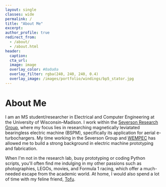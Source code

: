 ```yaml
---
layout: single
classes: wide
permalink: /
title: "About Me"
excerpt: 
author_profile: true
redirect_from: 
  - /about/
  - /about.html
header: 
  caption: 
  cta_url:
  image: image
  overlay_color: #0a0a0a
  overlay_filter: rgba(240, 240, 240, 0.4)
  overlay_image: /images/portfolio/windings/bp5_stator.jpg
---
```

# About Me

 I am an MS student/researcher in Electrical and Computer Engineering at the University of Wisconsin–Madison. I work within the [Severson Research Group](https://severson.wempec.wisc.edu/), where my focus lies in researching magnetically leviatated bearingless electric machine (BSPM), specifically its application for aerial e-turbochargers. My time working in the Severson Group and [WEMPEC](https://wempec.wisc.edu/) has allowed me to build a strong background in electric machine prototyping and fabrication.

 When I'm not in the research lab, busy prototyping or coding Python scripts, you'll often find me indulging in my other passions such as photographies, LEGOs, movies, and Formula 1 racing, which offer a much-needed escape from the academic world. At home, I would also spend a lot of time with my feline friend, [Tofu](../images/tofu_cat/tofu2.jpg). 

<br/>
<!-- [Resume](/files/anson_resume_fall2023.pdf){: .btn .btn--primary .btn--x-large} -->

<!-- <style>
* {
  box-sizing: border-box;
}

.grid-custom {
  display: grid;
  grid-template-columns: repeat(auto-fit, 19rem);
  gap: 2rem;
  align-items: center;
  justify-content: center;
}

.item-custom {
  position: relative;
  height: 15rem;
  background-color: lightGrey;
  overflow-y: hidden;
  box-shadow: 0.1rem 0.1rem 1rem rgba(0, 0, 0, 0.1);
}
.item-custom h3 {
  margin: 0;
  display: block;
  background-color: lightGrey;
  padding: 1rem;
}
.item-custom a {
  position: absolute;
  top: 0;
  left: 0;
  width: 100%;
  height: 100%;
  z-index: 1;
}
.item-custom a:hover ~ .item-custom__overlay, .item-custom a:focus ~ .item-custom__overlay {
  transform: translate3d(0, 0, 0);
}

img {
  width: 100%;
  height: 100%;
  display: block;
  object-fit: cover;
}

.item-custom__overlay {
  display: flex;
  flex-direction: column;
  justify-content: center;
  height: 100%;
  position: absolute;
  width: 100%;
  top: 0;
  transition: transform 300ms;
  background-color: lightGrey;
  transform: translate3d(0, calc(100% - 3.5rem), 0);
}

.item-custom__body {
  flex-grow: 1;
  padding: 1rem;
}
.item-custom__body p {
  margin: 0;
}

</style>

<div class="grid-custom">
  <div class="item-custom">
    <a href="#0" aria-labelledby="person1"></a>
    <img src='/images/portfolio/wempec_additive_housing/housing_front.JPG' alt=''>
    <div class="item-custom__overlay">
      <h3 id="person1" aria-hidden="true">Projects</h3>
      <div class="item-custom__body">
        <p>Lorem ipsum dolor sit amet, consectetur adipiscing elit, sed do eiusmod tempor incididunt ut labore et dolore magna aliqua.</p>
      </div>
    </div>
  </div>
  <div class="item-custom">
    <a href="#0" aria-labelledby="person2"></a>
    <img src='/images/resume_preview.JPG' alt=''>
    <div class="item-custom__overlay">
      <h3 id="person2" aria-hidden="true">Resume/CV</h3>
      <div class="item-custom__body">
        <p>Lorem ipsum dolor sit amet, consectetur adipiscing elit, sed do eiusmod tempor incididunt ut labore et dolore magna aliqua.</p>
      </div>
    </div>
  </div>
  <div class="item-custom">
    <a href="#0" aria-labelledby="person3"></a>
    <img src='https://images.unsplash.com/photo-1590424744257-fdb03ed78ae0?ixlib=rb-1.2.1&q=80&fm=jpg&crop=entropy&cs=tinysrgb&w=400&fit=max&ixid=eyJhcHBfaWQiOjE0NTg5fQ' alt=''>
    <div class="item-custom__overlay">
      <h3 id="person3" aria-hidden="true">Publications</h3>
      <div class="item-custom__body">
        <p>Lorem ipsum dolor sit amet, consectetur adipiscing elit, sed do eiusmod tempor incididunt ut labore et dolore magna aliqua.</p>
      </div>
    </div>
  </div>
</div> -->